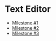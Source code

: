 # Text Editor

* [Milestone #1](milestone1.md)
* [Milestone #2](milestone2.md)
* [Milestone #3](milestone3.md)
